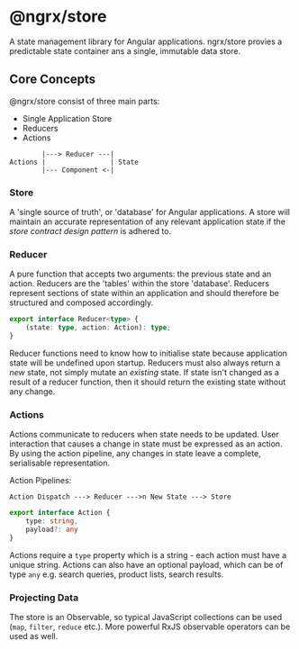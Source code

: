 # @ngrx/store

A state management library for Angular applications. ngrx/store provies a predictable state container ans a single, immutable data store.

## Core Concepts

@ngrx/store consist of three main parts:
- Single Application Store
- Reducers
- Actions

```
        |---> Reducer ---|
Actions |                | State
        |--- Component <-|
```

### Store

A 'single source of truth', or 'database' for Angular applications. A store will maintain an accurate representation of any relevant application state if the *store contract design pattern* is adhered to.

### Reducer

A pure function that accepts two arguments: the previous state and an action. Reducers are the 'tables' within the store 'database'. Reducers represent sections of state within an application and should therefore be structured and composed accordingly.

```Typescript
export interface Reducer<type> {
    (state: type, action: Action): type;
}
```

Reducer functions need to know how to initialise state because application state will be undefined upon startup. Reducers must also always return a *new* state, not simply mutate an *existing* state. If state isn't changed as a result of a reducer function, then it should return the existing state without any change.

### Actions

Actions communicate to reducers when state needs to be updated. User interaction that causes a change in state must be expressed as an action. By using the action pipeline, any changes in state leave a complete, serialisable representation.

Action Pipelines:
```
Action Dispatch ---> Reducer --->n New State ---> Store
```

```Typescript
export interface Action {
    type: string,
    payload?: any
}
```

Actions require a `type` property which is a string - each action must have a unique string. Actions can also have an optional payload, which can be of type `any` e.g. search queries, product lists, search results.

### Projecting Data
The store is an Observable, so typical JavaScript collections can be used (`map`, `filter`, `reduce` etc.). More powerful RxJS observable operators can be used as well.